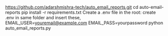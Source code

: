 https://github.com/adarshmishra-tech/auto_email_reports.git
 cd auto-email-reports
 pip install -r requirements.txt
 Create a .env file in the root:
create .env in same folder and insert these,
EMAIL_USER=youremail@example.com
EMAIL_PASS=yourpassword
python auto_email_reports.py
